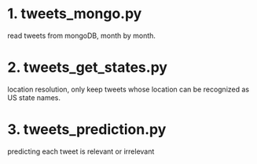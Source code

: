 # 1. tweets_mongo.py
read tweets from mongoDB, month by month.

# 2. tweets_get_states.py
location resolution, only keep tweets whose location can be recognized as US state names.

# 3. tweets_prediction.py
predicting each tweet is relevant or irrelevant
